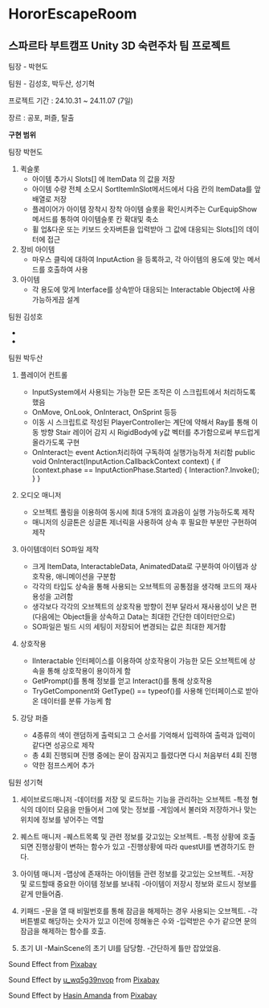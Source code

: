 # HororEscapeRoom

스파르타 부트캠프 Unity 3D 숙련주차 팀 프로젝트
-

팀장 - 박현도

팀원 - 김성호, 박두산, 성기혁

프로젝트 기간 : 24.10.31 ~ 24.11.07 (7일)

장르 : 공포, 퍼즐, 탈출

**구현 범위**

팀장 박현도

1. 퀵슬롯
      - 아이템 추가시 Slots[] 에 ItemData 의 값을 저장
      - 아이템 수량 전체 소모시 SortItemInSlot메서드에서 다음 칸의 ItemData를 앞배열로 저장
      - 플레이어가 아이템 장착시 장착 아이템 슬롯을 확인시켜주는 CurEquipShow 메서드를 통하여 아이템슬롯 칸 확대및 축소
      - 휠 업&다운 또는 키보드 숫자버튼을 입력받아 그 값에 대응되는 Slots[]의 데이터에 접근
2. 장비 아이템
      - 마우스 클릭에 대하여 InputAction 을 등록하고, 각 아이템의 용도에 맞는 메서드를 호출하여 사용
4. 아이템
      - 각 용도에 맞게 Interface를 상속받아 대응되는 Interactable Object에 사용가능하게끔 설계
        
팀원 김성호

-
-

팀원 박두산

1. 플레이어 컨트롤
   - InputSystem에서 사용되는 가능한 모든 조작은 이 스크립트에서 처리하도록 했음
   - OnMove, OnLook, OnInteract, OnSprint 등등
   - 이동 시 스크립트로 작성된 PlayerController는 계단에 약해서 Ray를 통해 이동 방향 Stair 레이어 감지 시
     RigidBody에 y값 벡터를 추가함으로써 부드럽게 올라가도록 구현
   - OnInteract는 event Action처리하여 구독하여 실행가능하게 처리함
     public void OnInteract(InputAction.CallbackContext context)
     {
       if (context.phase == InputActionPhase.Started)
       {
          Interaction?.Invoke();
       }
     }
     
2. 오디오 매니저
   -  오브젝트 풀링을 이용하여 동시에 최대 5개의 효과음이 실행 가능하도록 제작
   -  매니저의 싱글톤은 싱글톤 제너릭을 사용하여 상속 후 필요한 부분만 구현하여 제작

3. 아이템데이터 SO파일 제작
   - 크게 ItemData, InteractableData, AnimatedData로 구분하여 아이템과 상호작용, 애니메이션을 구분함
   - 각각의 타입도 상속을 통해 사용되는 오브젝트의 공통점을 생각해 코드의 재사용성을 고려함
   - 생각보다 각각의 오브젝트의 상호작용 방향이 전부 달라서 재사용성이 낮은 편 (다음에는 Object들을 상속하고 Data는 최대한 간단한 데이터만으로)
   - SO파일은 빌드 시의 세팅이 저장되어 변경되는 값은 최대한 제거함

4. 상호작용
   - IInteractable 인터페이스를 이용하여 상호작용이 가능한 모든 오브젝트에 상속을 통해 상호작용이 용이하게 함
   - GetPrompt()를 통해 정보를 얻고 Interact()를 통해 상호작용
   - TryGetComponent와 GetType() == typeof()를 사용해 인터페이스로 받아온 데이터를 분류 가능케 함

5. 강당 퍼즐
   - 4종류의 색이 랜덤하게 출력되고 그 순서를 기억해서 입력하여 출력과 입력이 같다면 성공으로 제작
   - 총 4회 진행되며 진행 중에는 문이 잠궈지고 틀렸다면 다시 처음부터 4회 진행
   - 약한 점프스케어 추가
  

팀원 성기혁

1. 세이브로드매니저
   -데이터를 저장 및 로드하는 기능을 관리하는 오브젝트
   -특정 형식의 데이터 모음을 만들어서 그에 맞는 정보를
   -게임에서 불러와 저장하거나 맞는 위치에 정보를 넣어주는 역할


2. 퀘스트 매니저
   -퀘스트목록 및 관련 정보를 갖고있는 오브젝트.
   -특정 상황에 호출되면 진행상황이 변하는 함수가 있고
   -진행상황에 따라 questUI를 변경하기도 한다.

3. 아이템 매니저
   -맵상에 존재하는 아이템들 관련 정보를 갖고있는 오브젝트.
   -저장 및 로드할때 중요한 아이템 정보를 보내줘 
   -아이템이 저장시 정보와 로드시 정보를 같게 만들어줌.

4. 키패드
   -문을 열 때 비밀번호를 통해 잠금을 해제하는 경우 사용되는 오브젝트.
   -각 버튼별로 해당하는 숫자가 있고 이전에 정해놓은 수와
   -입력받은 수가 같으면 문의 잠금을 해제하는 함수를 호출.

5. 초기 UI
   -MainScene의 초기 UI를 담당함. 
   -간단하게 틀만 잡았었음. 



























 
Sound Effect from <a href="https://pixabay.com/?utm_source=link-attribution&utm_medium=referral&utm_campaign=music&utm_content=47561">Pixabay</a>

Sound Effect by <a href="https://pixabay.com/users/u_wq5g39nvop-29650515/?utm_source=link-attribution&utm_medium=referral&utm_campaign=music&utm_content=252488">u_wq5g39nvop</a> from <a href="https://pixabay.com/sound-effects//?utm_source=link-attribution&utm_medium=referral&utm_campaign=music&utm_content=252488">Pixabay</a>

Sound Effect by <a href="https://pixabay.com/users/hasin2004-46173687/?utm_source=link-attribution&utm_medium=referral&utm_campaign=music&utm_content=247415">Hasin Amanda</a> from <a href="https://pixabay.com/sound-effects//?utm_source=link-attribution&utm_medium=referral&utm_campaign=music&utm_content=247415">Pixabay</a>
